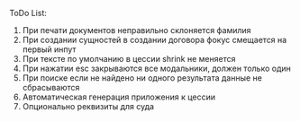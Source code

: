 <p>ToDo List:</p>
<ol>
    <li>При печати документов неправильно склоняется фамилия</li>
    <li>При создании сущностей в создании договора фокус смещается на первый инпут</li>
    <li>При тексте по умолчанию в цессии shrink не меняется</li>
    <li>При нажатии esc закрываются все модальники, должен только один</li>
    <li> При поиске если не найдено ни одного результата данные не сбрасываются</li>
    <li>Автоматическая генерация приложения к цессии</li>
    <li>Опционально реквизиты для суда</li>
</ol>